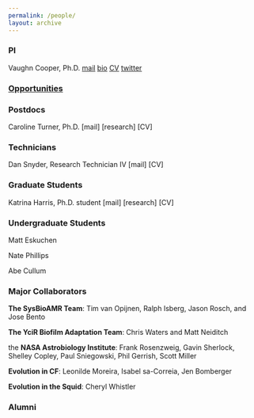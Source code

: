 ```yaml
---
permalink: /people/
layout: archive
---
```


### PI
Vaughn Cooper, Ph.D. [mail](mailto:vaughn.cooper@pitt.edu) [bio](/cooper-bio) [CV](/blob/master/Cooper-Pitt-CV.md) [twitter](http://twitter.com/vscooper)

### [Opportunities](/opportunities)

### Postdocs
Caroline Turner, Ph.D. [mail] [research] [CV]

### Technicians

Dan Snyder, Research Technician IV [mail] [CV]

### Graduate Students

Katrina Harris, Ph.D. student [mail] [research] [CV]

### Undergraduate Students

Matt Eskuchen

Nate Phillips

Abe Cullum

### Major Collaborators
**The SysBioAMR Team**: Tim van Opijnen, Ralph Isberg, Jason Rosch, and Jose Bento

**The YciR Biofilm Adaptation Team**: Chris Waters and Matt Neiditch

the **NASA Astrobiology Institute**: Frank Rosenzweig, Gavin Sherlock, Shelley Copley, Paul Sniegowski, Phil Gerrish, Scott Miller

**Evolution in CF**: Leonilde Moreira, Isabel sa-Correia, Jen Bomberger

**Evolution in the Squid**: Cheryl Whistler

### Alumni
